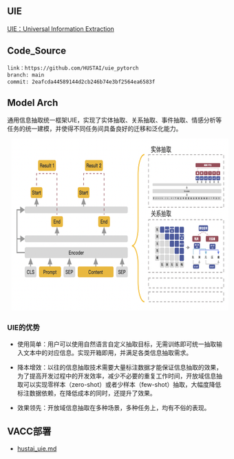 ## UIE

[UIE：Universal Information Extraction](https://arxiv.org/pdf/2203.12277)

## Code_Source
```
link：https://github.com/HUSTAI/uie_pytorch
branch: main
commit: 2eafcda44589144d2cb246b74e3bf2564ea6583f
```


## Model Arch

通用信息抽取统一框架UIE，实现了实体抽取、关系抽取、事件抽取、情感分析等任务的统一建模，并使得不同任务间具备良好的迁移和泛化能力。

<div align="center">
    <img src=../../../images/information_extraction/uie/arch.png height=400 hspace='10'/>
</div>

### UIE的优势

- 使用简单：用户可以使用自然语言自定义抽取目标，无需训练即可统一抽取输入文本中的对应信息。实现开箱即用，并满足各类信息抽取需求。

- 降本增效：以往的信息抽取技术需要大量标注数据才能保证信息抽取的效果，为了提高开发过程中的开发效率，减少不必要的重复工作时间，开放域信息抽取可以实现零样本（zero-shot）或者少样本（few-shot）抽取，大幅度降低标注数据依赖，在降低成本的同时，还提升了效果。

- 效果领先：开放域信息抽取在多种场景，多种任务上，均有不俗的表现。


## VACC部署
- [hustai_uie.md](./source_code/hustai_uie.md)
